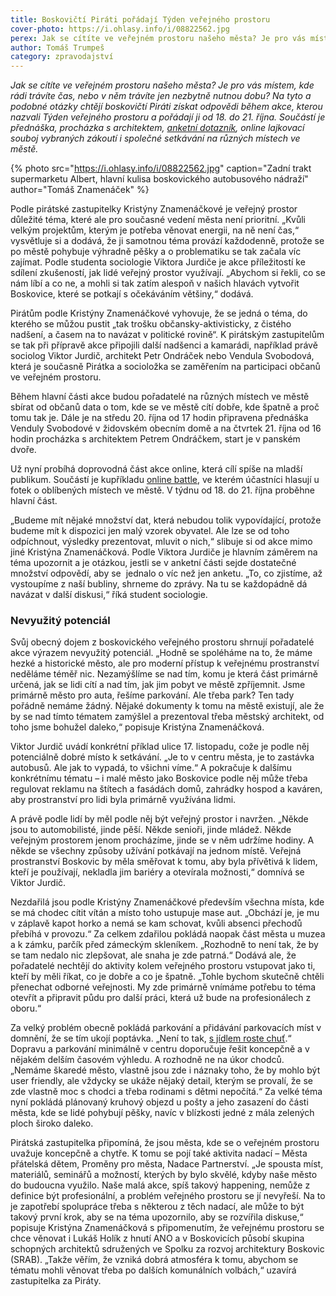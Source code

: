 ```yaml
---
title: Boskovičtí Piráti pořádají Týden veřejného prostoru
cover-photo: https://i.ohlasy.info/i/08822562.jpg
perex: Jak se cítíte ve veřejném prostoru našeho města? Je pro vás místem, kde rádi trávíte čas, nebo v něm trávíte jen nezbytně nutnou dobu? Na tyto a podobné otázky chtějí boskovičtí Piráti získat odpovědi během Týdne veřejného prostoru.
author: Tomáš Trumpeš
category: zpravodajství
---
```


*Jak se cítíte ve veřejném prostoru našeho města? Je pro vás místem, kde rádi trávíte čas, nebo v něm trávíte jen nezbytně nutnou dobu? Na tyto a podobné otázky chtějí boskovičtí Piráti získat odpovědi během akce, kterou nazvali Týden veřejného prostoru a pořádají ji od 18. do 21. října. Součástí je přednáška, procházka s architektem, [anketní dotazník](https://forms.office.com/pages/responsepage.aspx?id=DQSIkWdsW0yxEjajBLZtrQAAAAAAAAAAAAYAAPFbYLRUOFgyUjMzMVc0VTA2VzBSOUQ1NUtJNjVVVy4u), online lajkovací souboj vybraných zákoutí i společné setkávání na různých místech ve městě.*

{% photo src="https://i.ohlasy.info/i/08822562.jpg" caption="Zadní trakt supermarketu Albert, hlavní kulisa boskovického autobusového nádraží" author="Tomáš Znamenáček" %}

Podle pirátské zastupitelky Kristýny Znamenáčkové je veřejný prostor důležité téma, které ale pro současné vedení města není prioritní. „Kvůli velkým projektům, kterým je potřeba věnovat energii, na ně není čas,“ vysvětluje si a dodává, že ji samotnou téma provází každodenně, protože se po městě pohybuje výhradně pěšky a o problematiku se tak začala víc zajímat. Podle studenta sociologie Viktora Jurdiče je akce příležitostí ke sdílení zkušeností, jak lidé veřejný prostor využívají. „Abychom si řekli, co se nám líbí a co ne, a mohli si tak zatím alespoň v našich hlavách vytvořit Boskovice, které se potkají s očekáváním většiny,“ dodává.

Pirátům podle Kristýny Znamenáčkové vyhovuje, že se jedná o téma, do kterého se můžou pustit „tak trošku občansky-aktivisticky, z čistého nadšení, a časem na to navázat v politické rovině“. K pirátským zastupitelům se tak při přípravě akce připojili další nadšenci a kamarádi, například právě sociolog Viktor Jurdič, architekt Petr Ondráček nebo Vendula Svobodová, která je současně Pirátka a socioložka se zaměřením na participaci občanů ve veřejném prostoru.

Během hlavní části akce budou pořadatelé na různých místech ve městě sbírat od občanů data o tom, kde se ve městě cítí dobře, kde špatně a proč tomu tak je. Dále je na středu 20. října od 17 hodin připravena přednáška Venduly Svobodové v židovském obecním domě a na čtvrtek 21. října od 16 hodin procházka s architektem Petrem Ondráčkem, start je v panském dvoře.

Už nyní probíhá doprovodná část akce online, která cílí spíše na mladší publikum. Součástí je kupříkladu [online battle](https://www.facebook.com/events/235961801822696/?active_tab=discussion), ve kterém účastníci hlasují u fotek o oblíbených místech ve městě. V týdnu od 18. do 21. října proběhne hlavní část. 

„Budeme mít nějaké množství dat, která nebudou tolik vypovídající, protože budeme mít k dispozici jen malý vzorek obyvatel. Ale lze se od toho odpíchnout, výsledky prezentovat, mluvit o nich,“ slibuje si od akce mimo jiné Kristýna Znamenáčková. Podle Viktora Jurdiče je hlavním záměrem na téma upozornit a je otázkou, jestli se v anketní části sejde dostatečné množství odpovědí, aby se  jednalo o víc než jen anketu. „To, co zjistíme, až vystoupíme z naší bubliny, shrneme do zprávy. Na tu se každopádně dá navázat v další diskusi,“ říká student sociologie.

### Nevyužitý potenciál

Svůj obecný dojem z boskovického veřejného prostoru shrnují pořadatelé akce výrazem nevyužitý potenciál. „Hodně se spoléháme na to, že máme hezké a historické město, ale pro moderní přístup k veřejnému prostranství neděláme téměř nic. Nezamýšlíme se nad tím, komu je která část primárně určená, jak se lidi cítí a nad tím, jak jim pobyt ve městě zpříjemnit. Jsme primárně město pro auta, řešíme parkování. Ale třeba park? Ten tady pořádně nemáme žádný. Nějaké dokumenty k tomu na městě existují, ale že by se nad tímto tématem zamýšlel a prezentoval třeba městský architekt, od toho jsme bohužel daleko,“ popisuje Kristýna Znamenáčková.

Viktor Jurdič uvádí konkrétní příklad ulice 17. listopadu, cože je podle něj potenciálně dobré místo k setkávání. „Je to v centru města, je to zastávka autobusů. Ale jak to vypadá, to všichni víme.“ A pokračuje k dalšímu konkrétnímu tématu – i malé město jako Boskovice podle něj může třeba regulovat reklamu na štítech a fasádách domů, zahrádky hospod a kaváren, aby prostranství pro lidi byla primárně využívána lidmi.

A právě podle lidí by měl podle něj být veřejný prostor i navržen. „Někde jsou to automobilisté, jinde pěší. Někde senioři, jinde mládež. Někde veřejným prostorem jenom procházíme, jinde se v něm udržíme hodiny. A někde se všechny způsoby užívání potkávají na jednom místě. Veřejná prostranství Boskovic by měla směřovat k tomu, aby byla přívětivá k lidem, kteří je používají, nekladla jim bariéry a otevírala možnosti,“ domnívá se Viktor Jurdič.

Nezdařilá jsou podle Kristýny Znamenáčkové především všechna místa, kde se má chodec cítit vítán a místo toho ustupuje mase aut. „Obchází je, je mu v záplavě kapot horko a nemá se kam schovat, kvůli absenci přechodů přebíhá v provozu.“ Za celkem zdařilou pokládá naopak část města u muzea a k zámku, parčík před zámeckým skleníkem. „Rozhodně to není tak, že by se tam nedalo nic zlepšovat, ale snaha je zde patrná.“ Dodává ale, že pořadatelé nechtějí do aktivity kolem veřejného prostoru vstupovat jako ti, kteří by měli říkat, co je dobře a co je špatně. „Tohle bychom skutečně chtěli přenechat odborné veřejnosti. My zde primárně vnímáme potřebu to téma otevřít a připravit půdu pro další práci, která už bude na profesionálech z oboru.“

Za velký problém obecně pokládá parkování a přidávání parkovacích míst v domnění, že se tím ukojí poptávka. „Není to tak, [s jídlem roste chuť](https://cs.wikipedia.org/wiki/Dopravn%C3%AD_indukce).“ Dopravu a parkování minimálně v centru doporučuje řešit koncepčně a v nějakém delším časovém výhledu. A rozhodně ne na úkor chodců. „Nemáme škaredé město, vlastně jsou zde i náznaky toho, že by mohlo být user friendly, ale vždycky se ukáže nějaký detail, kterým se provalí, že se zde vlastně moc s chodci a třeba rodinami s dětmi nepočítá.“ Za velké téma nyní pokládá plánovaný kruhový objezd u pošty a jeho zasazení do části města, kde se lidé pohybují pěšky, navíc v blízkosti jedné z mála zelených ploch široko daleko.

Pirátská zastupitelka připomíná, že jsou města, kde se o veřejném prostoru uvažuje koncepčně a chytře. K tomu se pojí také aktivita nadací – Města přátelská dětem, Proměny pro města, Nadace Partnerství. „Je spousta míst, materiálů, seminářů a možností, kterých by bylo skvělé, kdyby naše město do budoucna využilo. Naše malá akce, spíš takový happening, nemůže z definice být profesionální, a problém veřejného prostoru se jí nevyřeší. Na to je zapotřebí spolupráce třeba s některou z těch nadací, ale může to být takový první krok, aby se na téma upozornilo, aby se rozvířila diskuse,“ popisuje Kristýna Znamenáčková s připomenutím, že veřejnému prostoru se chce věnovat i Lukáš Holík z hnutí ANO a v Boskovicích působí skupina schopných architektů sdružených ve Spolku za rozvoj architektury Boskovic (SRAB). „Takže věřím, že vzniká dobrá atmosféra k tomu, abychom se tématu mohli věnovat třeba po dalších komunálních volbách,“ uzavírá zastupitelka za Piráty.